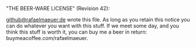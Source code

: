 "THE BEER-WARE LICENSE" (Revision 42):

github@rafaelmaeuer.de wrote this file. As long as you retain this notice you can do whatever you want with this stuff. If we meet some day, and you think this stuff is worth it, you can buy me a beer in return: buymeacoffee.com/rafaelmaeuer.
